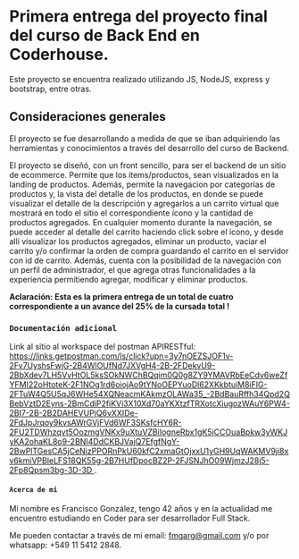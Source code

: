 # Primera entrega del proyecto final del curso de Back End en Coderhouse. 

Este proyecto se encuentra realizado utilizando JS, NodeJS, express y bootstrap, entre otras.

## Consideraciones generales

El proyecto se fue desarrollando a medida de que se iban adquiriendo las herramientas y conocimientos a través del desarrollo del curso de Backend.

El proyecto se diseñó, con un front sencillo, para ser el backend de un sitio de ecommerce. Permite que los ítems/productos, sean visualizados en la landing de productos. Además, permite la navegacion por categorías de productos y, la vista del detalle de los productos, en donde se puede visualizar el detalle de la descripción y agregarlos a un carrito virtual que mostrará en todo el sitio el correspondiente ícono y la cantidad de productos agregados. 
En cualquier momento durante la navegación, se puede acceder al detalle del carrito haciendo click sobre el ícono, y desde allí visualizar los productos agregados, eliminar un producto, vaciar el carrito y/o confirmar la orden de compra guardando el carrito en el servidor con id de carrito. 
Además, cuenta con la posibilidad de la navegación con un perfil de administrador, el que agrega otras funcionalidades a la experiencia permitiendo agregar, modificar y eliminar productos.

**Aclaración: Esta es la primera entrega de un total de cuatro correspondiente a un avance del 25% de la cursada total !**

### `Documentación adicional`

Link al sitio al workspace del postman APIRESTful: [https://links.getpostman.com/ls/click?upn=3y7nOEZSJOF1v-2Fv7UyshsFwjG-2B4WlOUfNd7JXVgH4-2B-2FDekvU9-2BbXdev7LH5VvHtOL5ksSOkNWChBQqim0Q0g8ZY9YMAVRbEeCdv6weZfYFMI22oHtoteK-2F1NOg1rd6oiojAo9tYNoOEPYuoDl62XKkbtuiM8iFlG-2FTuW4Q5U5qJ6WHe54XQNeacmKAkmzOLAWa35_-2BdBauRffh34Qpd2QBebVztD2Eyns-2BmCdiP2fiKVi3X10Xd70aYKXtzfTRXotcXiugozWAuY6PW4-2BI7-2B-2B2DAHEVUPjQ6vXXIDe-2FdJpJrqoy9kvsAWrGVjFVd6WF3SKsfcHY6R-2FU2TDWhzqyt5OozmgVNKx9uXtuVZBiIogneRbx1gK5jCCOuaBpkw3yWKJyKA2ohaKL8o9-2BNI4DdCKBJVajQ7EfgfNgY-2BwPlTGesCA5jCeNizPPORnPkU60kfC2xmaGtOjxxU1yGH9UqWAKMV9ji8xv6kmiVPBleLFS18QK55g-2B7HUfDpocBZ2P-2FJSNJhO09WjmzJ28j5-2Fp8Qpsm3bg-3D-3D
](https://links.getpostman.com/ls/click?upn=3y7nOEZSJOF1v-2Fv7UyshsFwjG-2B4WlOUfNd7JXVgH4-2B-2FDekvU9-2BbXdev7LH5VvHtOL5ksSOkNWChBQqim0Q0g8ZY9YMAVRbEeCdv6weZfYFMI22oHtoteK-2F1NOg1rd6oiojAo9tYNoOEPYuoDl62XKkbtuiM8iFlG-2FTuW4Q5U5qJ6WHe54XQNeacmKAkmzOLAWa35_-2BdBauRffh34Qpd2QBebVztD2Eyns-2BmCdiP2fiKVi3X10Xd70aYKXtzfTRXotcXiugozWAuY6PW4-2BI7-2B-2B2DAHEVUPjQ6vXXIDe-2FdJpJrqoy9kvsAWrGVjFVd6WF3SKsfcHY6R-2FU2TDWhzqyt5OozmgVNKx9uXtuVZBiIogneRbx1gK5jCCOuaBpkw3yWKJyKA2ohaKL8o9-2BNI4DdCKBJVajQ7EfgfNgY-2BwPlTGesCA5jCeNizPPORnPkU60kfC2xmaGtOjxxU1yGH9UqWAKMV9ji8xv6kmiVPBleLFS18QK55g-2B7HUfDpocBZ2P-2FJSNJhO09WjmzJ28j5-2Fp8Qpsm3bg-3D-3D
).

#### `Acerca de mi`

Mi nombre es Francisco González, tengo 42 años y en la actualidad me encuentro estudiando en Coder para ser desarrollador Full Stack. 

Me pueden contactar a través de mi email: [fmgarg@gmail.com](mailto:fmgarg@gmail.com) y/o por whatsapp: +549 11 5412 2848.